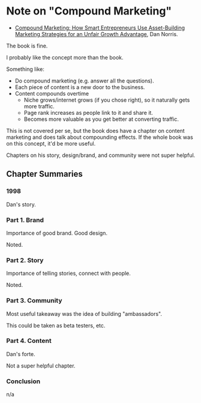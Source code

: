 # Note on "Compound Marketing"

* [Compound Marketing: How Smart Entrepreneurs Use Asset-Building Marketing Strategies for an Unfair Growth Advantage](https://amzn.to/3Ko8huO), Dan Norris.

The book is fine.

I probably like the concept more than the book.

Something like:

* Do compound marketing (e.g. answer all the questions).
* Each piece of content is a new door to the business.
* Content compounds overtime
	* Niche grows/internet grows (if you chose right), so it naturally gets more traffic.
	* Page rank increases as people link to it and share it.
	* Becomes more valuable as you get better at converting traffic.

This is not covered per se, but the book does have a chapter on content marketing and does talk about compounding effects. If the whole book was on this concept, it'd be more useful.

Chapters on his story, design/brand, and community were not super helpful.

## Chapter Summaries

### 1998

Dan's story.

### Part 1. Brand

Importance of good brand. Good design.

Noted.

### Part 2. Story

Importance of telling stories, connect with people.

Noted.

### Part 3. Community

Most useful takeaway was the idea of building "ambassadors".

This could be taken as beta testers, etc.

### Part 4. Content

Dan's forte.

Not a super helpful chapter.

### Conclusion

n/a